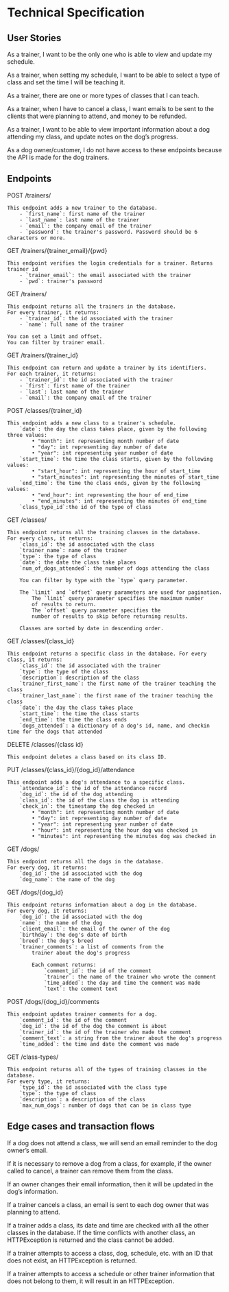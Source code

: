 # Technical Specification

## User Stories

As a trainer, I want to be the only one who is able to view and update my schedule.

As a trainer, when setting my schedule, I want to be able to select a type of class and set the time I will be teaching it. 

As a trainer, there are one or more types of classes that I can teach.

As a trainer, when I have to cancel a class, I want emails to be sent to the clients that were planning to attend, and money to be refunded.

As a trainer, I want to be able to view important information about a dog attending my class, and update notes on the dog’s progress.

As a dog owner/customer, I do not have access to these endpoints because the API is made for the dog trainers.

## Endpoints
POST /trainers/
```
This endpoint adds a new trainer to the database. 
    - `first_name`: first name of the trainer
    - `last_name`: last name of the trainer
    - `email`: the company email of the trainer
    - `password`: the trainer's password. Password should be 6 characters or more.
```
GET /trainers/{trainer_email}/{pwd}
```
This endpoint verifies the login credentials for a trainer. Returns trainer id
    - `trainer_email`: the email associated with the trainer
    - `pwd`: trainer's password
```
GET /trainers/
```
This endpoint returns all the trainers in the database. 
For every trainer, it returns:
    - `trainer_id`: the id associated with the trainer
    - `name`: full name of the trainer

You can set a limit and offset.
You can filter by trainer email.
```
GET /trainers/{trainer_id}
```
This endpoint can return and update a trainer by its identifiers. 
For each trainer, it returns:
    - `trainer_id`: the id associated with the trainer
    - `first`: first name of the trainer
    - `last`: last name of the trainer
    - `email`: the company email of the trainer
```
POST /classes/{trainer_id}
```
This endpoint adds a new class to a trainer's schedule.
    `date`: the day the class takes place, given by the following three values:
        • "month": int representing month number of date
        • "day": int representing day number of date
        • "year": int representing year number of date
    `start_time`: the time the class starts, given by the following values:
        • "start_hour": int representing the hour of start_time
        • "start_minutes": int representing the minutes of start_time
    `end_time`: the time the class ends, given by the following values:
        • "end_hour": int representing the hour of end_time
        • "end_minutes": int representing the minutes of end_time
    `class_type_id`:the id of the type of class
```
GET /classes/
```
This endpoint returns all the training classes in the database. 
For every class, it returns:
    `class_id`: the id associated with the class
    `trainer_name`: name of the trainer
    `type`: the type of class
    `date`: the date the class take places
    `num_of_dogs_attended`: the number of dogs attending the class

    You can filter by type with the `type` query parameter.

    The `limit` and `offset` query parameters are used for pagination. 
        The `limit` query parameter specifies the maximum number 
        of results to return. 
        The `offset` query parameter specifies the
        number of results to skip before returning results.

    Classes are sorted by date in descending order.
```
GET /classes/{class_id}
```
This endpoint returns a specific class in the database. For every class, it returns:
    `class_id`: the id associated with the trainer
    `type`: the type of the class
    `description`: description of the class
    `trainer_first_name`: the first name of the trainer teaching the class
    `trainer_last_name`: the first name of the trainer teaching the class
    `date`: the day the class takes place
    `start_time`: the time the class starts
    `end_time`: the time the class ends
    `dogs_attended`: a dictionary of a dog's id, name, and checkin time for the dogs that attended
```
DELETE /classes/{class id}
```
This endpoint deletes a class based on its class ID.
```
PUT /classes/{class_id}/{dog_id}/attendance
```
This endpoint adds a dog's attendance to a specific class.
    `attendance_id`: the id of the attendance record
    `dog_id`: the id of the dog attending
    `class_id`: the id of the class the dog is attending
    `check_in`: the timestamp the dog checked in
        • "month": int representing month number of date
        • "day": int representing day number of date
        • "year": int representing year number of date
        • "hour": int representing the hour dog was checked in
        • "minutes": int representing the minutes dog was checked in
```
GET /dogs/
```
This endpoint returns all the dogs in the database. 
For every dog, it returns:
    `dog_id`: the id associated with the dog
    `dog_name`: the name of the dog
```
GET /dogs/{dog_id}
```
This endpoint returns information about a dog in the database. 
For every dog, it returns:
    `dog_id`: the id associated with the dog
    `name`: the name of the dog
    `client_email`: the email of the owner of the dog
    `birthday`: the dog's date of birth
    `breed`: the dog's breed
    `trainer_comments`: a list of comments from the 
        trainer about the dog's progress

        Each comment returns:
            `comment_id`: the id of the comment
            `trainer`: the name of the trainer who wrote the comment
            `time_added`: the day and time the comment was made
            `text`: the comment text
```
POST /dogs/{dog_id}/comments
```
This endpoint updates trainer comments for a dog. 
    `comment_id`: the id of the comment
    `dog_id`: the id of the dog the comment is about
    `trainer_id`: the id of the trainer who made the comment
    `comment_text`: a string from the trainer about the dog's progress
    `time_added`: the time and date the comment was made
```
GET /class-types/
```
This endpoint returns all of the types of training classes in the database. 
For every type, it returns:
    `type_id`: the id associated with the class type
    `type`: the type of class
    `description`: a description of the class
    `max_num_dogs`: number of dogs that can be in class type
```
## Edge cases and transaction flows

If a dog does not attend a class, we will send an email reminder to the dog owner’s email.

If it is necessary to remove a dog from a class, for example, if the owner called to cancel, a trainer can remove them from the class.

If an owner changes their email information, then it will be updated in the dog’s information.

If a trainer cancels a class, an email is sent to each dog owner that was planning to attend.

If a trainer adds a class, its date and time are checked with all the other classes in the database. If the time conflicts with another class, 
an HTTPException is returned and the class cannot be added.  

If a trainer attempts to access a class, dog, schedule, etc. with an ID that does not exist, an HTTPException is returned.

If a trainer attempts to access a schedule or other trainer information that does not belong to them, it will result in an HTTPException.

